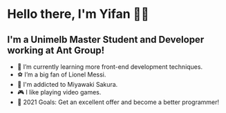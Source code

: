 # Hello there, I'm Yifan 👋🏻

## I'm a Unimelb Master Student and Developer working at Ant Group!

- 🌱 I’m currently learning more front-end development techniques.
- ⚽️ I’m a big fan of Lionel Messi.
- 🌸 I'm addicted to Miyawaki Sakura.
- 🎮 I like playing video games.
- 🥅 2021 Goals: Get an excellent offer and become a better programmer!
